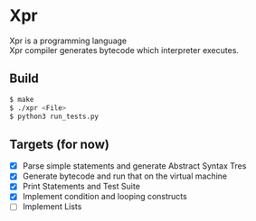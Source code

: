 # Xpr
Xpr is a programming language\
Xpr compiler generates bytecode which interpreter executes.

## Build
```bash
$ make
$ ./xpr <File>
$ python3 run_tests.py
```

## Targets (for now)
- [x] Parse simple statements and generate Abstract Syntax Tres
- [x] Generate bytecode and run that on the virtual machine
- [x] Print Statements and Test Suite
- [x] Implement condition and looping constructs
- [ ] Implement Lists
